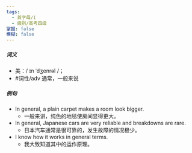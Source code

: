 ```yaml
---
tags:
  - 首字母/I
  - 级别/高考四级
掌握: false
模糊: false
---
```

##### 词义
- 美：/ ɪn ˈdʒenrəl /；
- #词性/adv  通常，一般来说
##### 例句
- In general, a plain carpet makes a room look bigger.
	- 一般来讲，纯色的地毯使房间显得更大。
- In general, Japanese cars are very reliable and breakdowns are rare.
	- 日本汽车通常是很可靠的，发生故障的情况极少。
- I know how it works in general terms.
	- 我大致知道其中的运作原理。
